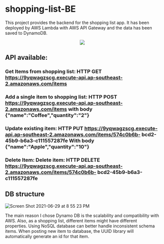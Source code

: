 # shopping-list-BE

This project provides the backend for the shopping list app. It has been deployed by AWS Lambda with AWS API Gateway and the data has been saved to DynamoDB.

<p align="center">
  <img src="https://user-images.githubusercontent.com/40383416/123768706-ac6bf500-d91c-11eb-9247-fa0d02e54471.png">
</p>

## API available: 

### Get Items from shopping list: HTTP GET https://9yqwagzscg.execute-api.ap-southeast-2.amazonaws.com/items

### Add a single item to shopping list: HTTP POST https://9yqwagzscg.execute-api.ap-southeast-2.amazonaws.com/items  with body {"name":"Coffee","quantity":"2"}

### Update existing item: HTTP PUT https://9yqwagzscg.execute-api.ap-southeast-2.amazonaws.com/items/574c0b6b- bcd2-45b9-b6a3-c111557287fe With body {"name":"Apple","quantity":"10"}

### Delete Item: Delete item: HTTP DELETE https://9yqwagzscg.execute-api.ap-southeast-2.amazonaws.com/items/574c0b6b- bcd2-45b9-b6a3-c111557287fe


## DB structure
![Screen Shot 2021-06-29 at 8 55 23 PM](https://user-images.githubusercontent.com/40383416/123768305-54cd8980-d91c-11eb-8f35-396d87810922.png)

The main reason I chose Dynamo DB is the scalability and compatibility with AWS. Also, as a shopping list, different items might have different properties. Using NoSQL database can better handle inconsistent schema items. When posting new item to database, the UUID library will automatically generate an id for that item.
